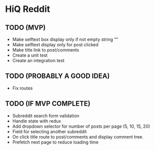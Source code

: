 # HiQ Reddit

## TODO (MVP)
- Make selftext box display only if not empty string ""
- Make selftext display only for post clicked
- Make title link to post/comments
- Create a unit test
- Create an integration test

## TODO (PROBABLY A GOOD IDEA)
- Fix routes

## TODO (IF MVP COMPLETE)
- Subreddit search form validation
- Handle state with redux
- Add dropdown selector for number of posts per page (5, 10, 15, 20)
- Field for selecting another subreddit
- On click title route to post/comments and display comment tree.
- Prefetch next page to reduce loading time
